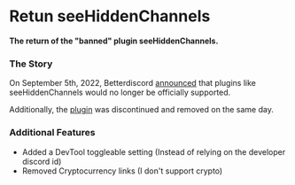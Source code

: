 # Retun seeHiddenChannels
<p align="left">
    <b>The return of the "banned" plugin seeHiddenChannels.</b><br>
</p>

### The Story

On September 5th, 2022, Betterdiscord [announced](https://discord.com/channels/86004744966914048/178208945410801665/1016268576283426866) that plugins like seeHiddenChannels would no longer be officially supported.

Additionally, the [plugin](https://github.com/mwittrien/BetterDiscordAddons/tree/master/Plugins/ShowHiddenChannels) was discontinued and removed on the same day.

### Additional Features

- Added a DevTool toggleable setting (Instead of relying on the developer discord id)
- Removed Cryptocurrency links (I don't support crypto)
